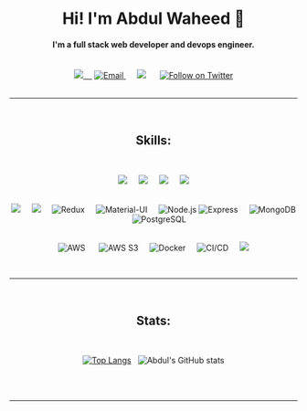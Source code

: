 <h1 align="center">Hi! I'm Abdul Waheed 🙂</h1>
<h4 align="center">I'm a full stack web developer and devops engineer.</h4>

<br>
<div align="center">
<a href="https://www.linkedin.com/in/jeremy-cusinmermet/"><img src="https://img.shields.io/badge/-LinkedIn-0a66c2?style=for-the-badge&logo=linkedin&logoColor=fff&labelColor=282828">&nbsp;&nbsp;&nbsp;&nbsp;</a>
  <a href="mailto:abdulwaheed0776@gmail.com"><img title="Email" src="https://img.shields.io/badge/Gmail-D14836?style=for-the-badge&logo=gmail&logoColor=white" /> </a>
  &nbsp;&nbsp;&nbsp;&nbsp;
<a href="https://github.com/jrmydix"><img src="https://img.shields.io/badge/-Github-f0f6fc?style=for-the-badge&logo=github&logoColor=fff&labelColor=282828"></a>
  &nbsp;&nbsp;&nbsp;&nbsp;
  <a href="https://twitter.com/abdulwaheed0776"><img title="Follow on Twitter" src= "https://img.shields.io/badge/Twitter-%231DA1F2.svg?style=for-the-badge&logo=Twitter&logoColor=white"></a>
<br><br>
</div>
<hr>
<br><h2 align="center">Skills:</h2><br>

<p>
<div align="center">
  <img src="https://img.shields.io/badge/-HTML-ff6600?style=for-the-badge&logo=html5&logoColor=ff6600&labelColor=282828"> &nbsp;&nbsp;&nbsp;&nbsp;<img src="https://img.shields.io/badge/-CSS-264ee4?style=for-the-badge&logo=css3&logoColor=264ee4&labelColor=282828">&nbsp;&nbsp;&nbsp;&nbsp;
  <img src="https://img.shields.io/badge/-Sass-bf4080?style=for-the-badge&logo=sass&logoColor=bf4080&labelColor=282828">&nbsp;&nbsp;&nbsp;&nbsp;
  <img src="https://img.shields.io/badge/-Bootstrap-860afb?style=for-the-badge&logo=bootstrap&logoColor=860afb&labelColor=282828">

<br><img src="https://img.shields.io/badge/-JavaScript-f7df1e?style=for-the-badge&logo=javascript&logoColor=f7df1e&labelColor=282828">&nbsp;&nbsp;&nbsp;&nbsp;
<img src="https://img.shields.io/badge/-React-5cd9ff?style=for-the-badge&logo=react&logoColor=5cd9ff&labelColor=282828">&nbsp;&nbsp;&nbsp;&nbsp;
![Redux](https://img.shields.io/badge/-Redux-764ABC?style=for-the-badge&logo=redux&logoColor=white&labelColor=282828)&nbsp;&nbsp;&nbsp;&nbsp;
![Material-UI](https://img.shields.io/badge/-Material--UI-0081CB?style=for-the-badge&logo=material-ui&logoColor=white&labelColor=282828)&nbsp;&nbsp;&nbsp;&nbsp;
![Node.js](https://img.shields.io/badge/-Node.js-339933?style=for-the-badge&logo=node.js&logoColor=white&labelColor=282828)
![Express](https://img.shields.io/badge/-Express-000000?style=for-the-badge&logo=express&logoColor=white&labelColor=282828)&nbsp;&nbsp;&nbsp;&nbsp;
![MongoDB](https://img.shields.io/badge/-MongoDB-47A248?style=for-the-badge&logo=mongodb&logoColor=white&labelColor=282828)&nbsp;&nbsp;&nbsp;&nbsp;
![PostgreSQL](https://img.shields.io/badge/-PostgreSQL-336791?style=for-the-badge&logo=postgresql&logoColor=white&labelColor=282828)

<br>![AWS](https://img.shields.io/badge/-AWS-232F3E?style=for-the-badge&logo=amazon-aws&logoColor=white&labelColor=282828)
&nbsp;&nbsp;&nbsp;&nbsp;
![AWS S3](https://img.shields.io/badge/-AWS%20S3-569A31?style=for-the-badge&logo=amazon-s3&logoColor=white&labelColor=282828)&nbsp;&nbsp;&nbsp;&nbsp;
![Docker](https://img.shields.io/badge/-Docker-2496ED?style=for-the-badge&logo=docker&logoColor=white&labelColor=282828)&nbsp;&nbsp;&nbsp;&nbsp;
![CI/CD](https://img.shields.io/badge/-CI/CD-44AEE2?style=for-the-badge&logo=circleci&logoColor=white&labelColor=282828)&nbsp;&nbsp;&nbsp;&nbsp;
<img src="https://img.shields.io/badge/-Git-f05030?style=for-the-badge&logo=git&logoColor=f05030&labelColor=282828">

</div>
</p><br>
<hr>
<br><h2 align="center">Stats:</h2><br>

<div align="center">

[![Top Langs](https://github-readme-stats.vercel.app/api/top-langs/?username=abdulwaheed76&layout=compact&theme=dark)](https://github.com/jrmydix)&nbsp;&nbsp;
![Abdul's GitHub stats](https://github-readme-stats.vercel.app/api?username=abdulwaheed76&count_private=true&show_icons=true&theme=dark&hide=issues)

</div><br>

<br>

<hr>
